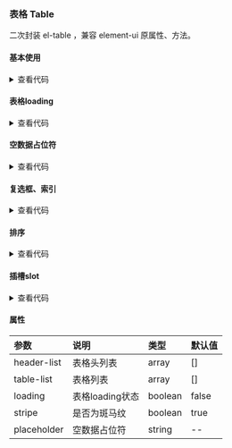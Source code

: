 ### 表格 Table

二次封装 el-table ，兼容 element-ui 原属性、方法。

#### 基本使用

<template>
  <Table-Demo1 />
</template>

<details>
  <summary>查看代码</summary>

  <<< @/docs/.vuepress/components/Table/Demo1.vue
</details>

#### 表格loading

<template>
  <Table-Demo2 />
</template>

<details>
  <summary>查看代码</summary>

  <<< @/docs/.vuepress/components/Table/Demo2.vue
</details>

#### 空数据占位符

<template>
  <Table-Demo3 />
</template>

<details>
  <summary>查看代码</summary>

  <<< @/docs/.vuepress/components/Table/Demo3.vue
</details>

#### 复选框、索引

<template>
  <Table-Demo4 />
</template>

<details>
  <summary>查看代码</summary>

  <<< @/docs/.vuepress/components/Table/Demo4.vue
</details>

#### 排序

<template>
  <Table-Demo5 />
</template>

<details>
  <summary>查看代码</summary>

  <<< @/docs/.vuepress/components/Table/Demo5.vue
</details>

#### 插槽slot

<template>
  <Table-Demo6 />
</template>

<details>
  <summary>查看代码</summary>

  <<< @/docs/.vuepress/components/Table/Demo6.vue
</details>

#### 属性

|参数|说明|类型|默认值|
|:---|:---|:---|:---|
|header-list|表格头列表|array|[]|
|table-list|表格列表|array|[]|
|loading|表格loading状态|boolean|false|
|stripe|是否为斑马纹|boolean|true|
|placeholder|空数据占位符|string|--|
